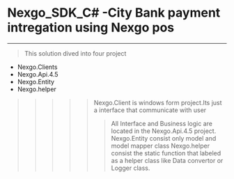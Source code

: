 # Nexgo_SDK_C# -City Bank payment intregation using Nexgo pos
___
>This solution dived into four project
+ Nexgo.Clients
+ Nexgo.Api.4.5
+ Nexgo.Entity
+ Nexgo.helper
>>>>> Nexgo.Client is windows form project.Its just a interface that communicate with user
>>>>>> All Interface and Business logic  are located in the Nexgo.Api.4.5 project.
>>>>> Nexgo.Entity consist only model and model mapper class
>>>>>> Nexgo.helper consist the static function that labeled as a helper class like Data convertor or Logger class.
